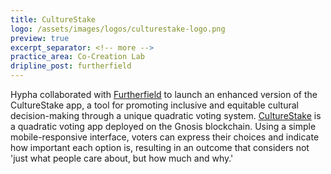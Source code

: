 ```yaml
---
title: CultureStake
logo: /assets/images/logos/culturestake-logo.png
preview: true
excerpt_separator: <!-- more -->
practice_area: Co-Creation Lab
dripline_post: furtherfield
---
```

Hypha collaborated with [Furtherfield](https://www.furtherfield.org/) to launch an enhanced version of the CultureStake app, a tool for promoting inclusive and equitable cultural decision-making through a unique quadratic voting system. <!-- more --> [CultureStake](https://culturestake.org/) is a quadratic voting app deployed on the Gnosis blockchain. Using a simple mobile-responsive interface, voters can express their choices and indicate how important each option is, resulting in an outcome that considers not 'just what people care about, but how much and why.'

